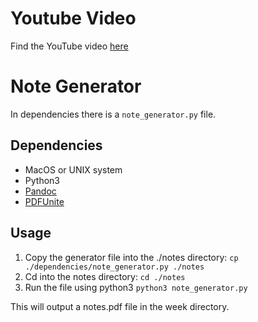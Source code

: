 # Youtube Video
Find the YouTube video [here](https://www.youtube.com/watch?v=jZzyERW7h1A)

# Note Generator
In dependencies there is a `note_generator.py` file.

## Dependencies
- MacOS or UNIX system
- Python3
- [Pandoc](https://www.pandoc.org/)
- [PDFUnite](https://poppler.freedesktop.org/)

## Usage
1. Copy the generator file into the ./notes directory: `cp ./dependencies/note_generator.py ./notes`
2. Cd into the notes directory: `cd ./notes`
3. Run the file using python3 `python3 note_generator.py`

This will output a notes.pdf file in the week directory.
